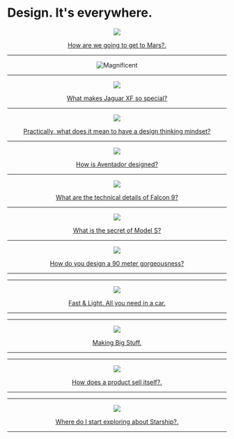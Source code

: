 # Design. It's everywhere.


<p align="center">
  <img src="img/heatShield.png">
</p>

<div align="center">
  <a href="https://github.com/kantarcise/notebook/blob/master/Design/SpaceXStarshipSystem.pdf">How are we going to get to Mars?.</a>  
</div>

---

<p align="center">
  <img src="https://i.stack.imgur.com/dvgZl.jpg" title="Magnificent"/>
</p>


---

<p align="center">
  <img src="img/jaguarxf.png">
</p>

<div align="center">
  <a href="https://github.com/kantarcise/notebook/blob/master/Design/XF_20MY_MB_CA-EN_V4_DX.pdf">What makes Jaguar XF so special?</a>  
</div>


---

<p align="center">
  <img src="img/designthinking.png">
</p>

<div align="center">
  <a href="https://github.com/kantarcise/notebook/blob/master/Design/design_thinking_core.pdf">Practically, what does it mean to have a design thinking mindset?</a>  
</div>



---

<p align="center">
  <img src="img/aventador.png">
</p>

<div align="center">
  <a href="https://github.com/kantarcise/notebook/blob/master/Design/aventador.pdf">How is Aventador designed?</a> 
</div>


---

<p align="center">
  <img src="img/falcon9.png">
</p>

<div align="center">
  <a href="https://github.com/kantarcise/notebook/blob/master/Design/falcon-users-guide-2021-09.pdf">What are the technical details of Falcon 9?</a> 
</div>


---

<p align="center">
  <img src="img/modelS.png">
</p>

<div align="center">
  <a href="https://github.com/kantarcise/notebook/blob/master/Design/tesla-model-s.pdf">What is the secret of Model S?</a> 
</div>



---

<p align="center">
  <img src="img/sundance.png">
</p>

<div align="center">
  <a href="https://github.com/kantarcise/notebook/blob/master/Design/project_sundance.pdf">How do you design a 90 meter gorgeousness?</a>  
</div>


---


---

<p align="center">
  <img src="img/570s.png">
</p>

<div align="center">
  <a href="https://github.com/kantarcise/notebook/blob/master/Design/570s.pdf">Fast & Light. All you need in a car.</a>  
</div>


---


---

<p align="center">
  <img src="img/hhi.png">
</p>

<div align="center">
  <a href="https://github.com/kantarcise/notebook/blob/master/Design/HHI_ShipbuildingBrochure_220511.pdf">Making Big Stuff.</a>  
</div>


---


---

<p align="center">
  <img src="img/samsungspacemonitor.JPG">
</p>

<div align="center">
  <a href="https://github.com/kantarcise/notebook/blob/master/Design/brochure-monitor-pc-Samsung-S27R750-S32R750.pdf">How does a product sell itself?.</a>  
</div>


---



---

<p align="center">
  <img src="img/starship.JPG">
</p>

<div align="center">
  <a href="https://github.com/kantarcise/notebook/blob/master/Design/starship_users_guide_v1.pdf">Where do I start exploring about Starship?.</a>  
</div>


---
